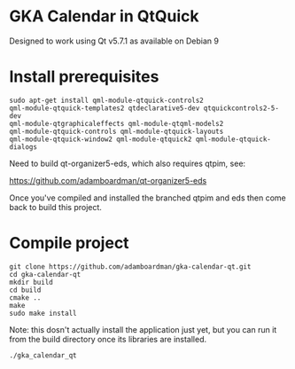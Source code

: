 # GKA Calendar in QtQuick

Designed to work using Qt v5.7.1 as available on Debian 9

# Install prerequisites

```
sudo apt-get install qml-module-qtquick-controls2 
qml-module-qtquick-templates2 qtdeclarative5-dev qtquickcontrols2-5-dev 
qml-module-qtgraphicaleffects qml-module-qtqml-models2 
qml-module-qtquick-controls qml-module-qtquick-layouts 
qml-module-qtquick-window2 qml-module-qtquick2 qml-module-qtquick-dialogs
```

Need to build qt-organizer5-eds, which also requires qtpim, see:

https://github.com/adamboardman/qt-organizer5-eds

Once you've compiled and installed the branched qtpim and eds then come back to build this project.

# Compile project

```
git clone https://github.com/adamboardman/gka-calendar-qt.git
cd gka-calendar-qt
mkdir build
cd build
cmake ..
make
sudo make install
```

Note: this dosn't actually install the application just yet, but you can run it from the build directory once its libraries are installed.
```
./gka_calendar_qt
```
